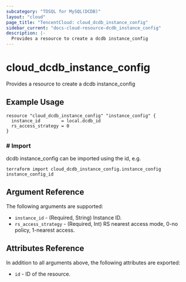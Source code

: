 ```yaml
---
subcategory: "TDSQL for MySQL(DCDB)"
layout: "cloud"
page_title: "TencentCloud: cloud_dcdb_instance_config"
sidebar_current: "docs-cloud-resource-dcdb_instance_config"
description: |-
  Provides a resource to create a dcdb instance_config
---
```


# cloud_dcdb_instance_config

Provides a resource to create a dcdb instance_config

## Example Usage

```hcl
resource "cloud_dcdb_instance_config" "instance_config" {
  instance_id        = local.dcdb_id
  rs_access_strategy = 0
}
```

### # Import

dcdb instance_config can be imported using the id, e.g.

```hcl
terraform import cloud_dcdb_instance_config.instance_config instance_config_id
```

## Argument Reference

The following arguments are supported:

* `instance_id` - (Required, String) Instance ID.
* `rs_access_strategy` - (Required, Int) RS nearest access mode, 0-no policy, 1-nearest access.

## Attributes Reference

In addition to all arguments above, the following attributes are exported:

* `id` - ID of the resource.



